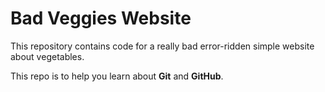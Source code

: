# Bad Veggies Website

This repository contains code for a really bad error-ridden simple website about vegetables.

This repo is to help you learn about **Git** and **GitHub**.
